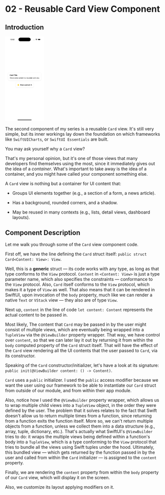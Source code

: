 # 02 - Reusable Card View Component

## Introduction

<img src="./Card.png" width="25%" height="25%"/>

The second component of my series is a reusable `Card` view. It's still very simple, but its inner workings lay down the foundation on which frameworks like `SwiftUICharts`, or `SwiftUI Essentials` are built.

You may ask yourself why a `Card` view?

That's my personal opinion, but it's one of those views that many developers find themselves using the most, since it immediately gives out the idea of a _container_. What's important to take away is the idea of a container, and you might have called your component something else.

A `Card` view is nothing but a container for UI content that:

- Groups UI elements together (e.g., a section of a form, a news article).

- Has a background, rounded corners, and a shadow.

- May be reused in many contexts (e.g., lists, detail views, dashboard layouts).

## Component Description

Let me walk you through some of the `Card` view component code.

First off, we have the line defining the `Card` struct itself: `public struct Card<Content: View>: View`.

Well, this is a **generic** struct — its code works with any type, as long as that type conforms to the `View` protocol. `Content` in `<Content: View>` is just a type parameter name, which also specifies the constraints — conformance to the `View` protocol. Also, `Card` itself conforms to the `View` protocol, which makes it a type of `View` as well. That also means that it can be rendered in SwiftUI, upon invocation of the `body` property, much like we can render a native `Text` or `VStack` view — they also are of type `View`.

Next up, `content` in the line of code `let content: Content` represents the actual content to be passed in. 

Most likely, The content that `Card` may be passed in by the user might consist of multiple views, which are eventually being wrapped into a `TupleView` via the `@ViewBuilder` property wrapper. That way, we have control over `content`, so that we can later lay it out by returning it from within the `body` computed property of the `Card` struct itself. That will have the effect of the `Card` view rendering all the UI contents that the user passed to `Card`, via its constructor.

Speaking of the `Card` constructor/initializer, let's have a look at its signature: `public init(@ViewBuilder content: () -> Content)`.

`Card` uses a `public` initializer. I used the `public` access modifier because we want the user using our framework to be able to instantiate our `Card` struct from outside of our module, and from within their app module.

Also, notice how I used the `@ViewBuilder` property wrapper, which allows us to wrap multiple child views into a `TupleView` object, in the order they were defined by the user. The problem that it solves relates to the fact that Swift doesn't allow us to return multiple times from a function, since returning from a function exits the function itself. More so, we can't return multiple objects from a function, unless we collect them into a data structure (e.g., array, tuple, dictionary, etc.). That's actually what SwiftUI's `@ViewBuilder` tries to do: it wraps the multiple views being defined within a function's body into a `TupleView`, which is a type conforming to the `View` protocol that tries to bundle all the views using Swift tuples under the hood. Ultimately, this bundled view — which gets returned by the function passed in by the user and called from within the `Card` initializer — is assigned to the `content` property.

Finally, we are rendering the `content` property from within the `body` property of our `Card` view, which will display it on the screen.

Also, we customize its layout applying modifiers on it.


